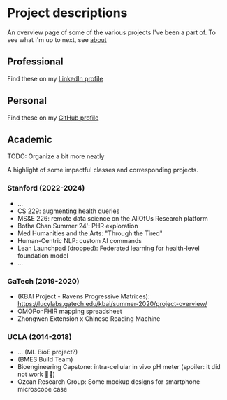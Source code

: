 # Project descriptions

An overview page of some of the various projects I've been a part of. To see what I'm up to next, see [about](/about)

## Professional

Find these on my [LinkedIn profile](https://linkedin.com/in/ericpan64)

## Personal

Find these on my [GitHub profile](https://github.com/ericpan64)

## Academic

TODO: Organize a bit more neatly

A highlight of some impactful classes and corresponding projects.

### Stanford (2022-2024)

- ...
- CS 229: augmenting health queries
- MS&E 226: remote data science on the AllOfUs Research platform
- Botha Chan Summer 24': PHR exploration 
- Med Humanities and the Arts: "Through the Tired"
- Human-Centric NLP: custom AI commands
- Lean Launchpad (dropped): Federated learning for health-level foundation model
- ...

### GaTech (2019-2020)

- (KBAI Project - Ravens Progressive Matrices): https://lucylabs.gatech.edu/kbai/summer-2020/project-overview/
- OMOPonFHIR mapping spreadsheet
- Zhongwen Extension x Chinese Reading Machine

### UCLA (2014-2018)
- ... (ML BioE project?)
- (BMES Build Team)
- Bioengineering Capstone: intra-cellular in vivo pH meter (spoiler: it did not work 🤷‍♂️)
- Ozcan Research Group: Some mockup designs for smartphone microscope case
